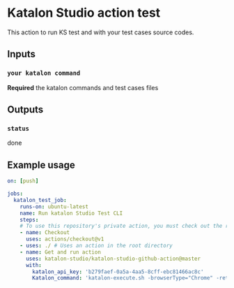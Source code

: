 # Katalon Studio action test

This action to run KS test and with your test cases source codes. 

## Inputs

### `your katalon command `

**Required** the katalon commands and test cases files 

## Outputs

### `status`

done

## Example usage
```yaml
on: [push]

jobs:
  katalon_test_job:
    runs-on: ubuntu-latest
    name: Run katalon Studio Test CLI
    steps:
    # To use this repository's private action, you must check out the repository
    - name: Checkout
      uses: actions/checkout@v1
    - uses: ./ # Uses an action in the root directory
    - name: Get and run action
      uses: katalon-studio/katalon-studio-github-action@master
      with:
        katalon_api_key: 'b279faef-0a5a-4aa5-8cff-ebc81466ac8c'
        Katalon_command: 'katalon-execute.sh -browserType="Chrome" -retry=0 -statusDelay=15 -testSuitePath="Test Suites/TS_RegressionTest"'
```
